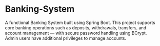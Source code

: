 # Banking-System
A functional Banking System built using Spring Boot. This project supports core banking operations such as deposits, withdrawals, transfers, and account management — with secure password handling using BCrypt. Admin users have additional privileges to manage accounts.
